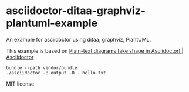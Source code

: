 asciidoctor-ditaa-graphviz-plantuml-example
===========================================

An example for asciidoctor using ditaa, graphviz, PlantUML.

This example is based on [Plain-text diagrams take shape in Asciidoctor! | Asciidoctor](http://asciidoctor.org/news/2014/02/18/plain-text-diagrams-in-asciidoctor/)

```
bundle --path vendor/bundle
./asciidoctor -B output -D . hello.txt
```

MIT license

